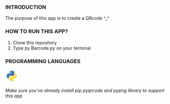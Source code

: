 ### INTRODUCTION

The purpose of this app is to create a QRcode ^_^

### HOW TO RUN THIS APP?
<ol>
<li>Clone this repository</li>
<li>Type py Barcode.py on your terminal</li>
</ol>


### PROGRAMMING LANGUAGES
<a href="https://www.python.org" target="_blank"> <img src="https://raw.githubusercontent.com/devicons/devicon/master/icons/python/python-original.svg" alt="python" width="40" height="40"/> </a>

<p><i>Make sure you've already install pip pyqrcode and pypng library to support this app</i></p>


